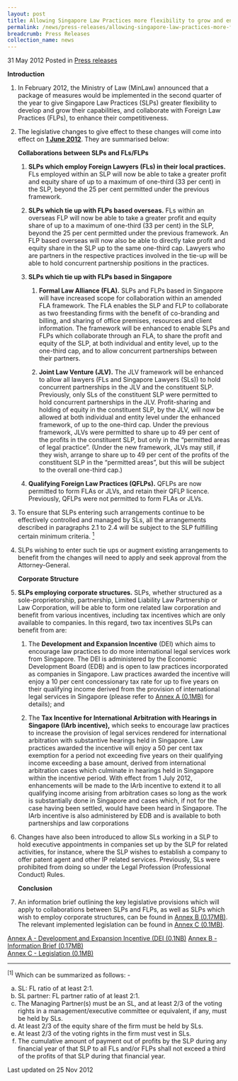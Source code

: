 ```yaml
---
layout: post
title: Allowing Singapore Law Practices more flexibility to grow and enhance international competitiveness
permalink: /news/press-releases/allowing-singapore-law-practices-more-flexibility-to-grow-and-enhance-international-competitiveness
breadcrumb: Press Releases
collection_name: news
---
```





<div class="sub-list">
<p>31 May 2012 Posted in <a href="/news/press-releases">Press releases</a></p>            
<strong>Introduction</strong>        
<ol>
<li><p>In February 2012, the Ministry of Law (MinLaw) announced that a package of measures  would be implemented in the second quarter of the year to give Singapore Law Practices (SLPs) greater flexibility to develop and grow their capabilities, and collaborate with Foreign Law Practices (FLPs), to enhance their competitiveness.</p></li>
<li><p>  The legislative changes to give effect to these changes will come into effect on <u><strong>1 June 2012</strong></u>. They are summarised below:</p>   
<strong>Collaborations between SLPs and FLs/FLPs</strong>
<ol>
<li><p><strong>SLPs which employ Foreign Lawyers (FLs) in their local practices.</strong> FLs employed within an SLP will now be able to take a greater profit and equity share of up to a maximum of one-third (33 per cent) in the SLP, beyond the 25 per cent permitted under the previous framework.</p></li>
<li><p><strong>SLPs which tie up with FLPs based overseas.</strong> FLs within an overseas FLP will now be able to take a greater profit and equity share of up to a maximum of one-third (33 per cent) in the SLP, beyond the 25 per cent permitted under the previous framework. An FLP based overseas will now also be able to directly take profit and equity share in the SLP up to the same one-third cap. Lawyers who are partners in the respective practices involved in the tie-up will be able to hold concurrent partnership positions in the practices.</p></li>
<li><p><strong>SLPs which tie up with FLPs based in Singapore</strong></p>
        
<ol>
<li><p><strong>Formal Law Alliance (FLA).</strong> SLPs and FLPs based in Singapore will have increased scope for collaboration within an amended FLA framework. The FLA enables the SLP and FLP to collaborate as two freestanding firms with the benefit of co-branding and billing, and sharing of office premises, resources and client information. The framework will be enhanced to enable SLPs and FLPs which collaborate through an FLA, to share the profit and equity of the SLP, at both individual and entity level, up to the one-third cap, and to allow concurrent partnerships between their partners.</p>
            
            
</li>
<li><p> <strong>Joint Law Venture (JLV).</strong> The JLV framework will be enhanced to allow all lawyers (FLs and Singapore Lawyers (SLs)) to hold concurrent partnerships in the JLV and the constituent SLP. Previously, only SLs of the constituent SLP were permitted to hold concurrent partnerships in the JLV. Profit-sharing and holding of equity in the constituent SLP, by the JLV, will now be allowed at both individual and entity level under the enhanced framework, of up to the one-third cap. Under the previous framework, JLVs were permitted to share up to 49 per cent of the profits in the constituent SLP, but only in the “permitted areas of legal practice”. (Under the new framework, JLVs may still, if they wish, arrange to share up to 49 per cent of the profits of the constituent SLP in the “permitted areas”, but this will be subject to the overall one-third cap.)</p></li>
 </ol>
 </li>
<li><p><strong>Qualifying Foreign Law Practices (QFLPs).</strong> QFLPs are now permitted to form FLAs or JLVs, and retain their QFLP licence. Previously, QFLPs were not permitted to form FLAs or JLVs.</p> </li>
        
    
  </ol>
  </li>
  <li><p>To ensure that SLPs entering such arrangements continue to be effectively controlled and managed by SLs, all the arrangements described in paragraphs 2.1 to 2.4 will be subject to  the SLP fulfilling certain minimum criteria. <a href="#fn"><sup>1</sup></a></p></li>
 <li><p> SLPs wishing to enter such tie ups or augment existing arrangements to benefit from the changes will need to apply and seek approval from the Attorney-General.
</p></li>
 <strong>Corporate Structure</strong>
 <li><p><strong>SLPs employing corporate structures.</strong> SLPs, whether structured as a sole-proprietorship, partnership, Limited Liability Law Partnership or Law Corporation, will be able to form one related law corporation and benefit from various incentives, including tax incentives which are only available to companies. In this regard, two tax incentives SLPs can benefit from are:</p>
 <ol>
 <li><p>
The <strong>Development and Expansion Incentive</strong> (DEI) which aims to encourage law practices to do more international legal services work from Singapore. The DEI is administered by the Economic Development Board (EDB) and is open to law practices incorporated as companies in Singapore. Law practices awarded the incentive will enjoy a 10 per cent concessionary tax rate for up to five years on their qualifying income derived from the provision of international legal services in Singapore (please refer to <a href="/files/news/press-releases/2012/05/linkclick26a0.pdf">Annex A (0.1MB)</a>  for details); and
 </p></li>
 <li><p>
The <strong>Tax Incentive for International Arbitration with Hearings in Singapore (IArb incentive),</strong> which seeks to encourage law practices to increase the provision of legal services rendered for international arbitration with substantive hearings held in Singapore. Law practices awarded the incentive will enjoy a 50 per cent tax exemption for a period not exceeding five years on their qualifying income exceeding a base amount, derived from international arbitration cases which culminate in hearings held in Singapore within the incentive period. With effect from 1 July 2012, enhancements will be made to the IArb incentive to extend it to all qualifying income arising from arbitration cases so long as the work is substantially done in Singapore and cases which, if not for the case having been settled, would have been heard in Singapore. The IArb incentive is also administered by EDB and is available to both partnerships and law corporations
</p></li>
</ol>
      
</li>
<li><p>
Changes have also been introduced to allow SLs working in a SLP to hold executive appointments in companies set up by the SLP for related activities, for instance, where the SLP wishes to establish a company to offer patent agent and other IP related services. Previously, SLs were prohibited from doing so under the Legal Profession (Professional Conduct) Rules.
</p></li>
<strong>Conclusion</strong>
 <li><p>
 An information brief outlining the key legislative provisions which will apply to collaborations between SLPs and FLPs, as well as SLPs which wish to employ corporate structures, can be found in <a href="/files/news/press-releases/2012/05/linkclickca18.pdf">Annex B (0.17MB)</a>. The relevant implemented legislation can be found in <a href="/files/news/press-releases/2012/05/linkclick0707.pdf">Annex C (0.1MB)</a>.
 </p></li>
</ol>
    
<a href="/files/news/press-releases/2012/05/linkclick26a0.pdf">Annex A - Development and Expansion Incentive (DEI (0.1NB)</a>
<a href="/files/news/press-releases/2012/05/linkclickca18.pdf">Annex B - Information Brief (0.17MB)</a>   
<a href="/files/news/press-releases/2012/05/linkclick0707.pdf">Annex C - Legislation (0.1MB)</a>   
    
</div>


---

<p id="fn"><sup>[1]</sup> Which can be summarized as follows: -</p>

<ol style="list-style-type: lower-alpha;">
<li>SL: FL ratio of at least 2:1.</li>
<li>SL partner: FL partner ratio of at least 2:1.</li>
<li>The Managing Partner(s) must be an SL, and at least 2/3 of the voting rights in a management/executive committee or equivalent, if any, must be held by SLs.</li>
<li>At least 2/3 of the equity share of the firm must be held by SLs.</li>
<li>At least 2/3 of the voting rights in the firm must vest in SLs. </li>
<li>The cumulative amount of payment out of profits by the SLP during any financial year of that SLP to all FLs and/or FLPs shall not exceed a third of the profits of that SLP during that financial year.</li>
</ol>

<p class="right-side-updated">Last updated on 25 Nov 2012</p>
